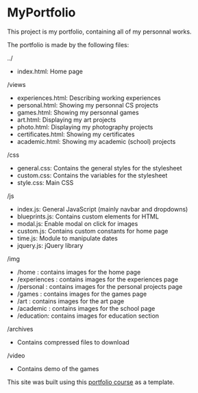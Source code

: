 # MyPortfolio

This project is my portfolio, containing all of my personnal works.

The portfolio is made by the following files: 

../
- index.html: Home page

/views
- experiences.html: Describing working experiences
- personal.html: Showing my personnal CS projects
- games.html: Showing my personnal games
- art.html: Displaying my art projects
- photo.html: Displaying my photography projects
- certificates.html: Showing my certificates
- academic.html: Showing my academic (school) projects

/css
- general.css: Contains the general styles for the stylesheet
- custom.css: Contains the variables for the stylesheet
- style.css: Main CSS

/js
- index.js: General JavaScript (mainly navbar and dropdowns)
- blueprints.js: Contains custom elements for HTML
- modal.js: Enable modal on click for images
- custom.js: Contains custom constants for home page
- time.js: Module to manipulate dates
- jquery.js: jQuery library

/img
- /home : contains images for the home page
- /experiences : contains images for the experiences page
- /personal : contains images for the personal projects page
- /games : contains images for the games page
- /art : contains images for the art page
- /academic : contains images for the school page
- /education: contains images for education section

/archives
- Contains compressed files to download

/video
- Contains demo of the games


This site was built using this [portfolio course](https://youtu.be/_xkSvufmjEs?si=sTo628TZXGkxunje) as a template.
